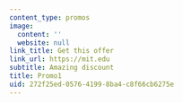 ```yaml
---
content_type: promos
image:
  content: ''
  website: null
link_title: Get this offer
link_url: https://mit.edu
subtitle: Amazing discount
title: Promo1
uid: 272f25ed-0576-4199-8ba4-c8f66cb6275e
---
```

